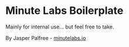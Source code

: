 # Minute Labs Boilerplate

Mainly for internal use... but feel free to take.

By Jasper Palfree - [minutelabs.io](http://minutelabs.io)
